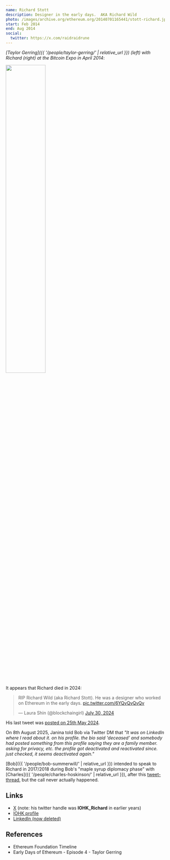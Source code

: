 ```yaml
---
name: Richard Stott
description: Designer in the early days.  AKA Richard Wild
photo: /images/archive.org/ethereum.org/20140701165441/stott-richard.jpg
start: Feb 2014
end: Aug 2014
social:
  twitter: https://x.com/raidraidrune
---
```

*[Taylor Gerring]({{ '/people/taylor-gerring/' | relative_url }}) (left) with Richard (right) at the Bitcoin Expo in April 2014*:

<img src="{{ '/images/duncan.co/duncan.co_cropped_richard_wild.png' | relative_url }}" style="width: 50%; height: auto;">

It appears that Richard died in 2024:

<blockquote class="twitter-tweet"><p lang="en" dir="ltr">RIP Richard Wild (aka Richard Stott). He was a designer who worked on Ethereum in the early days. <a href="https://t.co/6YQvQvQvQv">pic.twitter.com/6YQvQvQvQv</a></p>&mdash; Laura Shin (@blockchaingirl) <a href="https://twitter.com/blockchaingirl/status/1818203032980471885?ref_src=twsrc%5Etfw">July 30, 2024</a></blockquote> <script async src="https://platform.twitter.com/widgets.js" charset="utf-8"></script>

His last tweet was [posted on 25th May 2024](https://x.com/raidraidrune/status/1794755939540906305).

On 8th August 2025, Janina told Bob via Twitter DM that *"It was on LinkedIn where I read about it.  on his profile.  the bio said 'deceased' and somebody had posted something from this profile saying they are a family member.  asking for privacy, etc.  the profile got deactivated and reactivated since.  just checked, it seems deactivated again."*

[Bob]({{ '/people/bob-summerwill/' | relative_url }}) intended to speak to Richard in 2017/2018 during Bob's "maple syrup diplomacy phase" with [Charles]({{ '/people/charles-hoskinson/' | relative_url }}), after this [tweet-thread](https://twitter.com/raidraidrune/status/936638941947625474), but the call never actually happened.

## Links
- [X](https://x.com/raidraidrune) (note: his twitter handle was **IOHK_Richard** in earlier years)
- [IOHK profile](https://iohk.io/en/blog/authors/richard-wild/page-1/)
- [LinkedIn (now deleted)](https://www.linkedin.com/in/richard-wild-a0552026/)
## References



- Ethereum Foundation Timeline
- Early Days of Ethereum - Episode 4 - Taylor Gerring